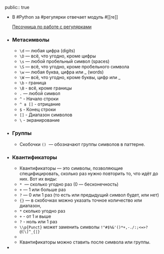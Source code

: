 public:: true

- В #Python за #регулярки отвечает модуль #[[re]]
  
  [Песочница по работе с регулярками](https://regex101.com/)
- ### **Метасимволы**
	- `\d` — любая цифра (digits)
	- `\D` — всё, что угодно, кроме цифры
	- `\s` — любой пробельный символ (spaces)
	- `\S` — всё, что угодно, кроме пробельного символа
	- `\w` — любая буква, цифра или _ (words)
	- `\W` — всё, что угодно, кроме буквы, цифр или _
	- `\b` - граница
	- `\B` - всё, кроме границы
	- `.` — любой символ
	- `^` - Начало строки
	- `^ в []` - отрицание
	- `$` - Конец строки
	- `[]` - Диапазон символов
	- `\` - экранирование
- ### Группы
	- Скобочки `()`  —  обозначают группы символов в паттерне.
- ### **Квантификаторы**
	- Квантификаторы — это символы, позволяющие специфицировать, сколько раз нужно повторить то, что идёт до них. Вот их виды:
	- `*`  — сколько угодно раз (0 — бесконечность)
	- `+` — 1 или больше раз
	- `?` — 0 или 1 раз (то есть или предыдущий символ будет, или нет)
	- `{}` — в скобочках можно указать точное количество или диапазон,
	- `*` сколько угодно раз
	- `+` - от 1 и выше
	- `?` - ноль или 1 раз
	- `\\p{Punct}` может заменить символы `!"#$%&'()*+,-./:;<=>?@[\]^_{|}`
	-
	- Квантификаторы можно ставить после символа или группы.
-